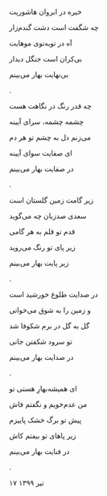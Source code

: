 <!--
.. title: بهار می‌بینم
.. slug: bahar_mibinam
.. date: 2020-07-08 08:25:27 UTC
.. tags: غزل‌واره 
.. category: 
.. link: 
.. description: 
.. type: text
-->

خیره در ابروان هاشوریت

چه شگفت است دشت گندم‌زار

آه در توبه‌توی موهایت

بی‌کران است جنگل دیدار

بی‌نهایت بهار می‌بینم

.


چه قدر رنگ در نگاهت هست

چشمه چشمه، سرای آیینه

می‌زنم دل به چشم تو هر دم

ای صفایت سوای آیینه

در صفایت بهار می‌بینم

.


زیر گامت زمین گلستان است

سعدی صدزبان چه می‌گوید

قدم تو قلم به هر گامی

زیر پای تو رنگ می‌روید

زیر پایت بهار می‌بینم

.


در صدایت طلوع خورشید است

و زمین را به شوق می‌خوانی

گل به گل در برم شکوفا شد

تو سرود شکفتن جانی

در صدایت بهار می‌بینم

.



ای همیشه‌بهارِ هستی تو

من عدم‌خویم و نگفتم فاش

پیش تو برگ خشک پاییزم

زیر پاهای تو بیفتم کاش

در فنایت بهار می‌بینم

.


۱۷ تیر ۱۳۹۹
